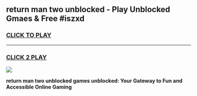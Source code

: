 
## return man two unblocked - Play Unblocked Gmaes & Free #iszxd
<h3>
<a href="https://news.freeplayer.one?title=return_man_two_unblocked&ref=24F">CLICK TO PLAY</a></h3>
<hr>

<h3>
<a href="https://news.freeplayer.one?title=return_man_two_unblocked&ref=24F">CLICK 2 PLAY</a>
  
</h3>

<a href="https://news.freeplayer.one?title=return_man_two_unblocked&ref=24F/"><img src="https://clearcache.store/games.png"></a>


**return man two unblocked games unblocked: Your Gateway to Fun and Accessible Online Gaming**
